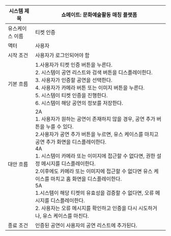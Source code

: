 | 시스템 제목| 쇼메이트: 문화예술활동 매칭 플랫폼  |
|-----------------|-------------------|
| 유스케이스 이름| 티켓 인증 |
| 액터             | 사용자 |
| 시작 조건          | 사용자가 로그인되어야 함|           
| 기본 흐름          | 1.사용자가 티켓 인증 버튼을 누른다.<br>2. 시스템이 공연 리스트와 검색 버튼을 디스플레이한다. <br>3. 사용자가 인증할 공연을 선택한다. <br>4. 사용자가 카메라 버튼 또는 이미지 버튼을 누른다. <br>5. 시스템이 티켓 인증을 진행한다. <br>6. 시스템이 해당 공연의 정보를 저장한다.|
| 대안 흐름          |2A<br>1. 사용자가 원하는 공연이 존재하지 않을 경우, 공연 추가 버튼을 누를 수 있다.<br>2.사용자가 공연 추가 버튼을 누르면, 유스 케이스를 마치고 공연 추가 화면을 디스플레이한다. <br>4A<br>1. 시스템이 카메라 또는 이미지에 접근할 수 없다면, 권한 설정 메시지를 디스플레이한다.<br>2.이후에도 카메라 또는 이미지에 접근할 수 없다면 유스 케이스를 마치고 홈 화면을 디스플레이한다.<br>5A<br>1.시스템이 해당 티켓의 유효성을 검증할 수 없다면, 오류 메시지를 디스플레이한다.<br>2. 사용자는 오류 메시지를 확인하고 인증을 다시 시도하거나, 유스 케이스를 마친다.|
| 종료 조건          | 인증된 공연이 사용자의 공연 리스트에 추가된다. |